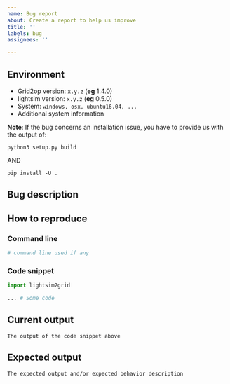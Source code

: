 ```yaml
---
name: Bug report
about: Create a report to help us improve
title: ''
labels: bug
assignees: ''

---
```


## Environment
 - Grid2op version: `x.y.z` (**eg** 1.4.0)
 - lightsim version: `x.y.z` (**eg** 0.5.0)
 - System: `windows, osx, ubuntu16.04, ...`
 - Additional system information

**Note**: If the bug concerns an installation issue, you have to provide us with the output of:
```commandline
python3 setup.py build
```
AND
```commandline
pip install -U .
```

<!--NB when you include the logs to reproduce your issue, you might want to 
remove the path on which the installation occrured on you computer..-->

## Bug description
<!--A clear and concise description of what the bug is.-->

## How to reproduce
<!--Explain in detail how to reproduce your issue. The easier it will be for us to
reproduce it, the faster we will be able to work on this.-->
<!-- Bugs with reproducible code are treated in priority.-->

### Command line
<!--Ideally, if we execute the following command, the bug will directly be reproduced. 
Here put the command line we have to execute-->
```bash
# command line used if any 
```

### Code snippet
<!--Expose the python code you want us to test, remove if not relevant-->
```python
import lightsim2grid

... # Some code 
```

## Current output
<!--Describe the output you have, remove if not relevant-->
```
The output of the code snippet above
```

## Expected output
<!--Describe the output you desire, remove if not relevant-->
```
The expected output and/or expected behavior description
```
